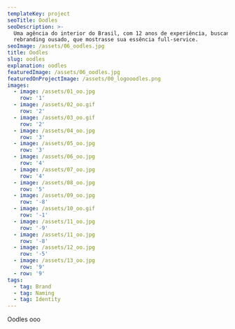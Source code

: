 ```yaml
---
templateKey: project
seoTitle: Oodles
seoDescription: >-
  Uma agência do interior do Brasil, com 12 anos de experiência, buscando um
  rebranding ousado, que mostrasse sua essência full-service.
seoImage: /assets/06_oodles.jpg
title: Oodles
slug: oodles
explanation: oodles
featuredImage: /assets/06_oodles.jpg
featuredOnProjectImage: /assets/00_logooodles.png
images:
  - image: /assets/01_oo.jpg
    row: '1'
  - image: /assets/02_oo.gif
    row: '2'
  - image: /assets/03_oo.gif
    row: '2'
  - image: /assets/04_oo.jpg
    row: '3'
  - image: /assets/05_oo.jpg
    row: '3'
  - image: /assets/06_oo.jpg
    row: '4'
  - image: /assets/07_oo.jpg
    row: '4'
  - image: /assets/08_oo.jpg
    row: '5'
  - image: /assets/09_oo.jpg
    row: '-8'
  - image: /assets/10_oo.gif
    row: '-1'
  - image: /assets/11_oo.jpg
    row: '-9'
  - image: /assets/11_oo.jpg
    row: '-8'
  - image: /assets/12_oo.jpg
    row: '-5'
  - image: /assets/13_oo.jpg
    row: '9'
  - row: '9'
tags:
  - tag: Brand
  - tag: Naming
  - tag: Identity
---
```

Oodles ooo
